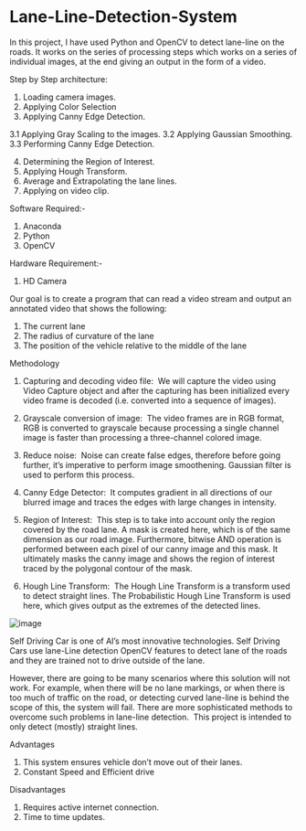 # Lane-Line-Detection-System
In this project, I have used Python and OpenCV to detect lane-line on the roads. It works on the series of processing steps which works on a series of individual images, at the end giving an output in the form of a video.


Step by Step architecture:
1. Loading camera images.
2. Applying Color Selection
3. Applying Canny Edge Detection.

  3.1 Applying Gray Scaling to the images.
  3.2 Applying Gaussian Smoothing.
  3.3 Performing Canny Edge Detection.

4. Determining the Region of Interest.
5. Applying Hough Transform.
6. Average and Extrapolating the lane lines.
7. Applying on video clip.

Software Required:-
1. Anaconda
2. Python
3. OpenCV

Hardware Requirement:-
1. HD Camera

Our goal is to create a program that can read a video stream and output an annotated video that shows the following:
1. The current lane
2. The radius of curvature of the lane
3. The position of the vehicle relative to the middle of the lane

Methodology

1. Capturing and decoding video file: 
        We will capture the video using Video Capture object and after the capturing has been initialized every video frame is decoded (i.e. converted into a sequence of images).

2. Grayscale conversion of image: 
        The video frames are in RGB format, RGB is converted to grayscale because processing a single channel image is faster than processing a three-channel colored image.

3. Reduce noise: 
        Noise can create false edges, therefore before going further, it’s imperative to perform image smoothening. Gaussian filter is used to perform this process.

4. Canny Edge Detector: 
        It computes gradient in all directions of our blurred image and traces the edges with large changes in intensity.

5. Region of Interest: 
        This step is to take into account only the region covered by the road lane. A mask is created here, which is of the same dimension as our road image. Furthermore, bitwise AND operation is performed between each pixel of our canny image and this mask. It ultimately masks the canny image and shows the region of interest traced by the polygonal contour of the mask.

6. Hough Line Transform: 
        The Hough Line Transform is a transform used to detect straight lines. The Probabilistic Hough Line Transform is used here, which gives output as the extremes of the detected lines.


![image](https://user-images.githubusercontent.com/70278613/180045900-b609e041-2450-4ae8-bbaf-f6b735060c22.png)

Self Driving Car is one of AI’s most innovative technologies. Self Driving Cars use lane-Line detection OpenCV features to detect lane of the roads and they are trained not to drive outside of the lane.

However, there are going to be many scenarios where this solution will not work. For example, when there will be no lane markings, or when there is too much of traffic on the road, or detecting curved lane-line is behind the scope of this, the system will fail. There are more sophisticated methods to overcome such problems in lane-line detection.  This project is intended to only detect (mostly) straight lines. 

Advantages
1. This system ensures vehicle don’t move out of their lanes.
2. Constant Speed and Efficient drive

Disadvantages
1. Requires active internet connection.
2. Time to time updates.



